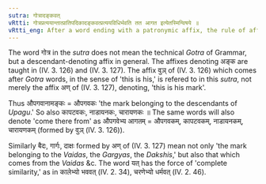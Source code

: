 ```yaml
---
sutra: गोत्रादङ्कवत्
vRtti: गोत्रप्रत्ययान्तात्प्रातिपदिकादङ्कवत्प्रत्ययविधिर्भवति तत आगत इत्येतस्मिन्विषये ॥
vRtti_eng: After a word ending with a patronymic affix, the rule of affix in the sense of \"thence come,\" is like that relating to the affix denoting \"its mark.'
---
```

The word गोत्र in the _sutra_ does not mean the technical _Gotra_ of Grammar, but a descendant-denoting affix in general. The affixes denoting अङ्क are taught in (IV. 3. 126) and (IV. 3. 127). The affix वुञ् of (IV. 3. 126) which comes after _Gotra_ words, in the sense of 'this is his,' is refered to in this _sutra_, not merely the affix अण् of (IV. 3. 127), denoting, 'this is his mark'.

Thus औपगवानामङ्कः = औपगवकः 'the mark belonging to the descendants of _Upagu_.' So also कापटवकः, नाडायनकः, चारायणकः ॥ The same words will also denote 'come there from' as औपगवेभ्य आगतम् = औपगवकम्, कापटवकम्, नाडायनकम्, चारायणकम् (formed by वुञ् (IV. 3. 126)).
 
Similarly बैदः, गार्गः, दाक्षः formed by अण् of (IV. 3. 127) mean not only 'the mark belonging to the _Vaidas_, the _Gargyas_, the _Dakshis_,' but also that which comes from the _Vaidas_ &c. The word यत् has the force of 'complete similarity,' as in कालेभ्यो भववत् (IV. 2. 34), चरणेभ्यो धर्मवत् (IV. 2. 46).
